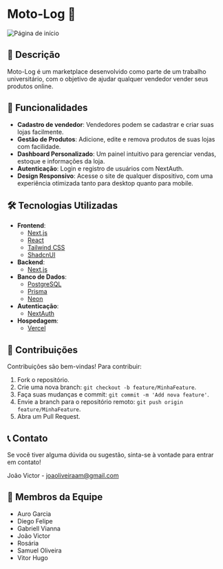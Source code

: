 # Moto-Log 🚀

![Página de início](https://drive.google.com/uc?export=view&id=1yiUlAIwGiCfVUNYIzJIFHbjk-4Bq9W2i)

## 📖 Descrição

Moto-Log é um marketplace desenvolvido como parte de um trabalho universitário, com o objetivo de ajudar qualquer vendedor vender seus produtos online.

## 🌟 Funcionalidades

- **Cadastro de vendedor**: Vendedores podem se cadastrar e criar suas lojas facilmente.
- **Gestão de Produtos**: Adicione, edite e remova produtos de suas lojas com facilidade.
- **Dashboard Personalizado**: Um painel intuitivo para gerenciar vendas, estoque e informações da loja.
- **Autenticação**: Login e registro de usuários com NextAuth.
- **Design Responsivo**: Acesse o site de qualquer dispositivo, com uma experiência otimizada tanto para desktop quanto para mobile.

## 🛠️ Tecnologias Utilizadas

- **Frontend**:
  - [Next.js](https://nextjs.org/)
  - [React](https://reactjs.org/)
  - [Tailwind CSS](https://tailwindcss.com/)
  - [ShadcnUI](https://ui.shadcn.com/)
- **Backend**:
  - [Next.js](https://nextjs.org/)
- **Banco de Dados**:
  - [PostgreSQL](https://www.postgresql.org/)
  - [Prisma](https://www.prisma.io/)
  - [Neon](https://neon.tech)
- **Autenticação**:
  - [NextAuth](https://next-auth.js.org/)
- **Hospedagem**:
  - [Vercel](https://vercel.com/)

## 🤝 Contribuições

Contribuições são bem-vindas! Para contribuir:

1. Fork o repositório.
2. Crie uma nova branch: `git checkout -b feature/MinhaFeature`.
3. Faça suas mudanças e commit: `git commit -m 'Add nova feature'`.
4. Envie a branch para o repositório remoto: `git push origin feature/MinhaFeature`.
5. Abra um Pull Request.

## 📞 Contato

Se você tiver alguma dúvida ou sugestão, sinta-se à vontade para entrar em contato!

João Victor - joaoliveiraam@gmail.com

## 👥 Membros da Equipe

- Auro Garcia
- Diego Felipe
- Gabriell Vianna
- João Victor
- Rosária
- Samuel Oliveira
- Vitor Hugo
